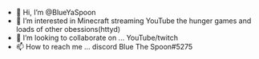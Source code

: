 - 👋 Hi, I’m @BlueYaSpoon
- 👀 I’m interested in Minecraft streaming YouTube the hunger games and loads of other obessions(httyd) 
- 💞️ I’m looking to collaborate on ... YouTube/twitch 
- 📫 How to reach me ... discord Blue The Spoon#5275

<!---
BlueYaSpoon/BlueYaSpoon is a ✨ special ✨ repository because its `README.md` (this file) appears on your GitHub profile.
You can click the Preview link to take a look at your changes.
--->
